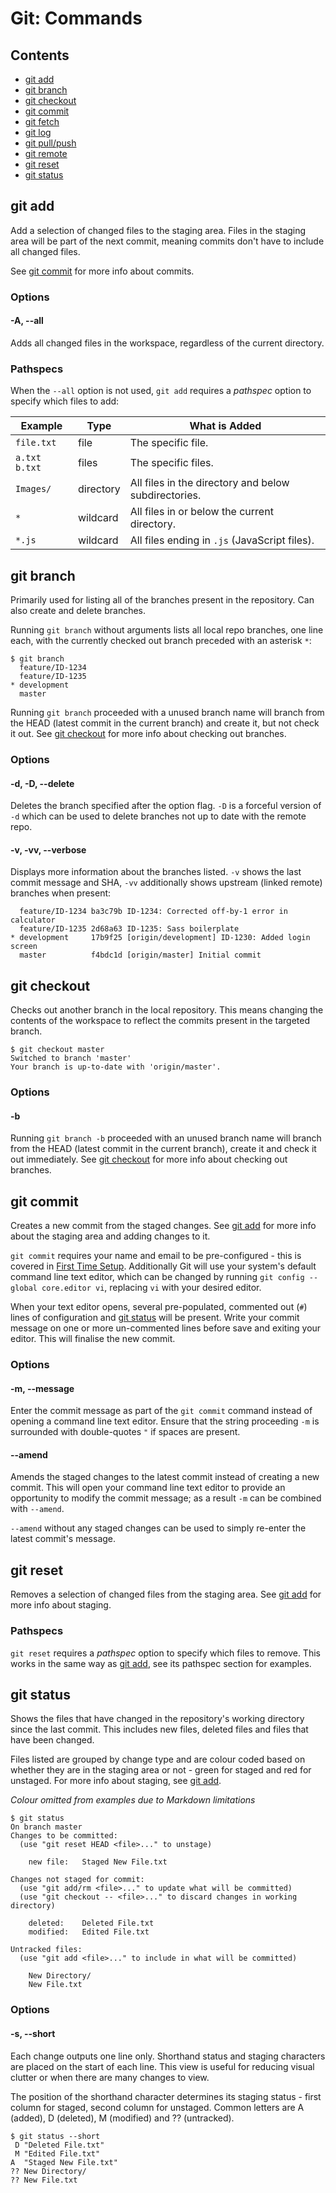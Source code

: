 # Git: Commands

## Contents

- [git add](#git-add)
- [git branch](#git-branch)
- [git checkout](#git-checkout)
- [git commit](#git-commit)
- [git fetch](#git-fetch)
- [git log](#git-log)
- [git pull/push](#git-pull-push)
- [git remote](#git-remote)
- [git reset](#git-reset)
- [git status](#git-status)

## git add

Add a selection of changed files to the staging area. Files in the staging area will be part of the next commit, meaning commits don't have to include all changed files.

See [git commit](#git-commit) for more info about commits.

### Options

#### -A, --all

Adds all changed files in the workspace, regardless of the current directory.

### Pathspecs

When the `--all` option is not used, `git add` requires a *pathspec* option to specify which files to add:

|Example      |Type     |What is Added                                       |
|-------------|---------|----------------------------------------------------|
|`file.txt`   |file     |The specific file.                                  |
|`a.txt b.txt`|files    |The specific files.                                 |
|`Images/`    |directory|All files in the directory and below subdirectories.|
|`*`          |wildcard |All files in or below the current directory.        |
|`*.js`       |wildcard |All files ending in `.js` (JavaScript files).       |

## git branch

Primarily used for listing all of the branches present in the repository. Can also create and delete branches.

Running `git branch` without arguments lists all local repo branches, one line each, with the currently checked out branch preceded with an asterisk `*`:

```
$ git branch
  feature/ID-1234
  feature/ID-1235
* development
  master
```

Running `git branch` proceeded with a unused branch name will branch from the HEAD (latest commit in the current branch) and create it, but not check it out. See [git checkout](#git-checkout) for more info about checking out branches.

### Options

#### -d, -D, --delete

Deletes the branch specified after the option flag. `-D` is a forceful version of `-d` which can be used to delete branches not up to date with the remote repo.

#### -v, -vv, --verbose

Displays more information about the branches listed. `-v` shows the last commit message and SHA, `-vv` additionally shows upstream (linked remote) branches when present:

```
  feature/ID-1234 ba3c79b ID-1234: Corrected off-by-1 error in calculator
  feature/ID-1235 2d68a63 ID-1235: Sass boilerplate
* development     17b9f25 [origin/development] ID-1230: Added login screen
  master          f4bdc1d [origin/master] Initial commit
```

## git checkout

Checks out another branch in the local repository. This means changing the contents of the workspace to reflect the commits present in the targeted branch.

```
$ git checkout master
Switched to branch 'master'
Your branch is up-to-date with 'origin/master'.
```

### Options

#### -b

Running `git branch -b` proceeded with an unused branch name will branch from the HEAD (latest commit in the current branch), create it and check it out immediately. See [git checkout](#git-checkout) for more info about checking out branches.

## git commit

Creates a new commit from the staged changes. See [git add](#git-add) for more info about the staging area and adding changes to it.

`git commit` requires your name and email to be pre-configured - this is covered in [First Time Setup](./2%20First%20Time%20Setup.md#configuration). Additionally Git will use your system's default command line text editor, which can be changed by running `git config --global core.editor vi`, replacing `vi` with your desired editor.

When your text editor opens, several pre-populated, commented out (`#`) lines of configuration and [git status](#git-status) will be present. Write your commit message on one or more un-commented lines before save and exiting your editor. This will finalise the new commit.

### Options

#### -m, --message

Enter the commit message as part of the `git commit` command instead of opening a command line text editor. Ensure that the string proceeding `-m` is surrounded with double-quotes `"` if spaces are present.

#### --amend

Amends the staged changes to the latest commit instead of creating a new commit. This will open your command line text editor to provide an opportunity to modify the commit message; as a result `-m` can be combined with `--amend`.

`--amend` without any staged changes can be used to simply re-enter the latest commit's message.

## git reset

Removes a selection of changed files from the staging area. See [git add](#git-add) for more info about staging.

### Pathspecs

`git reset` requires a *pathspec* option to specify which files to remove. This works in the same way as [git add](#git-add), see its pathspec section for examples.

## git status

Shows the files that have changed in the repository's working directory since the last commit. This includes new files, deleted files and files that have been changed.

Files listed are grouped by change type and are colour coded based on whether they are in the staging area or not - green for staged and red for unstaged. For more info about staging, see [git add](#git-add).

*Colour omitted from examples due to Markdown limitations*

```
$ git status
On branch master
Changes to be committed:
  (use "git reset HEAD <file>..." to unstage)

	new file:   Staged New File.txt

Changes not staged for commit:
  (use "git add/rm <file>..." to update what will be committed)
  (use "git checkout -- <file>..." to discard changes in working directory)

	deleted:    Deleted File.txt
	modified:   Edited File.txt

Untracked files:
  (use "git add <file>..." to include in what will be committed)

	New Directory/
	New File.txt
```

### Options

#### -s, --short

Each change outputs one line only. Shorthand status and staging characters are placed on the start of each line. This view is useful for reducing visual clutter or when there are many changes to view.

The position of the shorthand character determines its staging status - first column for staged, second column for unstaged. Common letters are A (added), D (deleted), M (modified) and ?? (untracked).

```
$ git status --short
 D "Deleted File.txt"
 M "Edited File.txt"
A  "Staged New File.txt"
?? New Directory/
?? New File.txt
```
